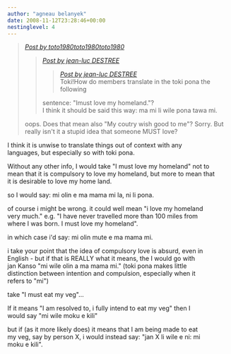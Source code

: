 ```yaml
---
author: "agneau belanyek"
date: 2008-11-12T23:28:46+00:00
nestinglevel: 4
---
```

> [_Post by toto1980toto1980toto1980_](/ovnpkDbt/how-to-say-it-good-must#post10)  
> 
> > [_Post by jean-luc DESTREE_](/ovnpkDbt/how-to-say-it-good-must#post3)  
> > 
> > > [_Post by jean-luc DESTREE_](/ovnpkDbt/how-to-say-it-good-must#post3)  
> > > Toki!How do members translate in the toki pona the following  
> > > 
> > 
> > sentence: "Imust love my homeland."?  
> > I think it should be said this way: ma mi li wile pona tawa mi.  
> > 
> 
> oops. Does that mean also "My coutry wish good to me"? Sorry. But  
> really isn't it a stupid idea that someone MUST love?  
> 

I think it is unwise to translate things out of context with any  
languages, but especially so with toki pona.  
  
Without any other info, I would take "I must love my homeland" not to  
mean that it is compulsory to love my homeland, but more to mean that  
it is desirable to love my home land.  
  
so I would say: mi olin e ma mama mi la, ni li pona.  
  
of course i might be wrong. it could well mean "i love my homeland  
very much." e.g. "I have never travelled more than 100 miles from  
where I was born. I must love my homeland".  
  
in which case i'd say: mi olin mute e ma mama mi.  
  
i take your point that the idea of compulsory love is absurd, even in  
English - but if that is REALLY what it means, the I would go with  
jan Kanso "mi wile olin a ma mama mi." (toki pona makes little  
distinction between intention and compulsion, especially when it  
refers to "mi")  
  
take "I must eat my veg"...  
  
If it means "I am resolved to, i fully intend to eat my veg" then I  
would say "mi wile moku e kili"  
  
but if (as it more likely does) it means that I am being made to eat  
my veg, say by person X, i would instead say: "jan X li wile e ni: mi  
moku e kili".